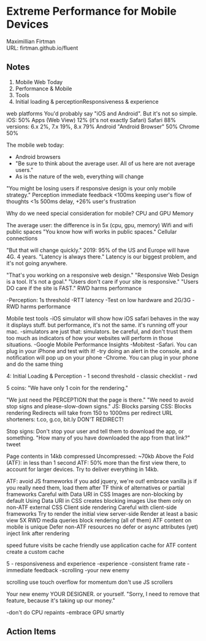 # Extreme Performance for Mobile Devices
Maximillian Firtman  
URL: firtman.github.io/fluent  

## Notes
1. Mobile Web Today
2. Performance & Mobile
3. Tools
4. Initial loading & perceptionResponsiveness & experience

web platforms
    You'd probably say "iOS and Android". But it's not so simple.
    iOS: 50%
        Apps (Web View) 12% (it's not exactly Safari)
        Safari 88%
            versions: 6.x 2%, 7.x 19%, 8.x 79%
    Android
        "Android Browser" 50%
        Chrome 50%

The mobile web today:
- Android browsers
- "Be sure to think about the average user. All of us here are not average users."
- As is the nature of the web, everything will change

"You might be losing users if responsive design is your only mobile strategy."
Perception
    immediate feedback <100ms
    keeping user's flow of thoughts <1s
    500ms delay, +26% user's frustration

Why do we need special consideration for mobile?
    CPU and GPU
    Memory

The average user: the difference is in 5x (cpu, gpu, memory)
Wifi
    and wifi public spaces
        "You know how wifi works in public spaces."
Cellular connections

"But that will change quickly."
    2019: 95% of the US and Europe will have 4G.
    4 years.
"Latency is always there."
    Latency is our biggest problem, and it's not going anywhere.

"That's you working on a responsive web design."
"Responsive Web Design is a tool. It's not a goal."
"Users don't care if your site is responsive."
"Users DO care if the site is FAST."
    RWD harms performance

-Perception: 1s threshold
-RTT latency
-Test on low hardware and 2G/3G
-RWD harms performance

Mobile test tools
    -iOS simulator will show how iOS safari behaves in the way it displays stuff. but performance, it's not the same. it's running off your mac.
    -simulators are just that: simulators. be careful, and don't trust them too much as indicators of how your websites will perform in those situations.
    -Google Mobile Performance Insights
    -Mobitest
    -Safari. You can plug in your iPhone and test with it!
        -try doing an alert in the console, and a notification will pop up on your phone
    -Chrome. You can plug in your phone and do the same thing


4: Initial Loading & Perception
    - 1 second threshold
    - classic checklist
    - rwd

5 coins:
    "We have only 1 coin for the rendering."

"We just need the PERCEPTION that the page is there."
"We need to avoid stop signs and please-slow-down signs."
    JS: Blocks parsing
    CSS: Blocks rendering
Redirects will take from 150 to 1000ms per redirect
URL shorteners: t.co, g.co, bit.ly
DON'T REDIRECT!

Stop signs:
    Don't stop your user and tell them to download the app, or something.
    "How many of you have downloaded the app from that link?"
    tweet

Page contents in 14kb compressed
Uncompressed: ~70kb
Above the Fold (ATF): in less than 1 second
ATF: 50% more than the first view there, to account for larger devices.
Try to deliver everything in 14kb.

ATF:
    avoid JS frameworks
        if you add jquery, we're out!
        embrace vanilla js
        if you really need them, load them after TF
        think of alternatives or partial frameworks
    Careful with Data URI in CSS
        Images are non-blocking by default
        Using Data URI in CSS creates blocking images
        Use them only on non-ATF external CSS
    Client side rendering
        Careful with client-side frameworks
        Try to render the initial view server-side
        Render at least a basic view
            5X
    RWD
        media queries block rendering (all of them)
        ATF content on mobile is unique
Defer non-ATF resources
    no defer or async attributes (yet)
    inject link after rendering

speed future visits
    be cache friendly
    use application cache for ATF content
    create a custom cache

5 - responsiveness and experience
    -experience
    -consistent frame rate
    -immediate feedback
    -scrolling
    -your new enemy

scrolling
    use touch overflow for momentum
    don't use JS scrollers

Your new enemy
    YOUR DESIGNER. or yourself.
"Sorry, I need to remove that feature, because it's taking up our money."

-don't do CPU repaints
-embrace GPU smartly

## Action Items

